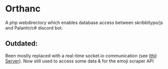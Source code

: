 # Orthanc
A php webdirectory which enables database access between skribbtlypo/js and Palantir/c# discord bot.

## Outdated:
Been mostly replaced with a real-time socket.io communication (see [Ithil Server](https://github.com/toobeeh/Ithil)).
Now still used to access some data & for the emoji scraper API
